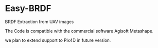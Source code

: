 # Easy-BRDF
BRDF Extraction from UAV images

The Code is compatible with the commercial software Agisoft Metashape.

we plan to extend support to Pix4D in future version.
